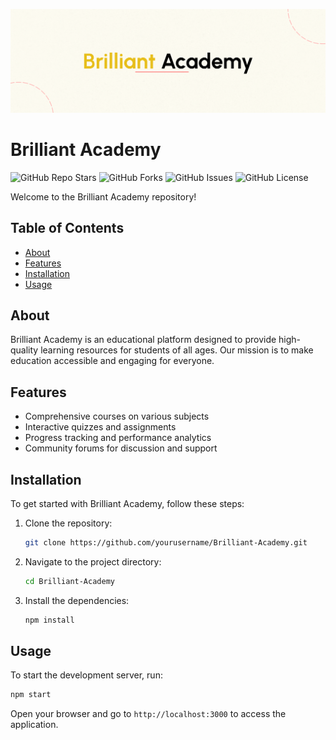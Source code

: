 ![Brilliant Academy Banner Image](/src/BrilliantAcademy.png)

# Brilliant Academy

![GitHub Repo Stars](https://img.shields.io/github/stars/DolenDeori/Brilliant-Academy)
![GitHub Forks](https://img.shields.io/github/forks/DolenDeori/Brilliant-Academy)
![GitHub Issues](https://img.shields.io/github/issues/DolenDeori/Brilliant-Academy)
![GitHub License](https://img.shields.io/github/license/DolenDeori/Brilliant-Academy)

Welcome to the Brilliant Academy repository!

## Table of Contents

- [About](#about)
- [Features](#features)
- [Installation](#installation)
- [Usage](#usage)

## About

Brilliant Academy is an educational platform designed to provide high-quality learning resources for students of all ages. Our mission is to make education accessible and engaging for everyone.

## Features

- Comprehensive courses on various subjects
- Interactive quizzes and assignments
- Progress tracking and performance analytics
- Community forums for discussion and support

## Installation

To get started with Brilliant Academy, follow these steps:

1. Clone the repository:
   ```bash
   git clone https://github.com/yourusername/Brilliant-Academy.git
   ```
2. Navigate to the project directory:
   ```bash
   cd Brilliant-Academy
   ```
3. Install the dependencies:
   ```bash
   npm install
   ```

## Usage

To start the development server, run:

```bash
npm start
```

Open your browser and go to `http://localhost:3000` to access the application.
